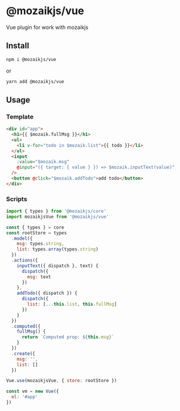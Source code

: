 <div align="center">
</div>

# @mozaikjs/vue

Vue plugin for work with mozaikjs

## Install

```sh
npm i @mozaikjs/vue
```

or

```sh
yarn add @mozaikjs/vue
```

## Usage

### Template

```html
<div id="app">
  <h1>{{ $mozaik.fullMsg }}</h1>
  <ul>
    <li v-for="todo in $mozaik.list">{{ todo }}</li>
  </ul>
  <input
    :value="$mozaik.msg"
    @input="({ target: { value } }) => $mozaik.inputText(value)"
  />
  <button @click="$mozaik.addTodo">add todo</button>
</div>
```

### Scripts
```js
import { types } from '@mozaikjs/core'
import mozaikjsVue from '@mozaikjs/vue'

const { types } = core
const rootStore = types
  .model({
    msg: types.string,
    list: types.array(types.string)
  })
  .actions({
    inputText({ dispatch }, text) {
      dispatch({
        msg: text
      })
    },
    addTodo({ dispatch }) {
      dispatch({
        list: [...this.list, this.fullMsg]
      })
    }
  })
  .computed({
    fullMsg() {
      return `Computed prop: ${this.msg}`
    }
  })
  .create({
    msg: '',
    list: []
  })

Vue.use(mozaikjsVue, { store: rootStore })

const vm = new Vue({
  el: '#app'
})
```
